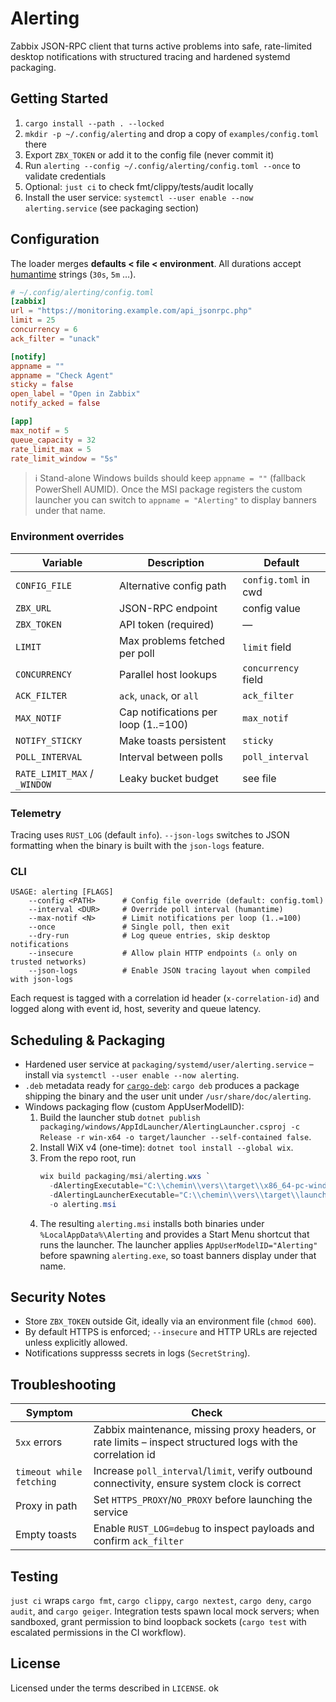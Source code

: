# Alerting

Zabbix JSON-RPC client that turns active problems into safe, rate-limited desktop notifications with structured tracing and hardened systemd packaging.

## Getting Started
1. `cargo install --path . --locked`
2. `mkdir -p ~/.config/alerting` and drop a copy of `examples/config.toml` there
3. Export `ZBX_TOKEN` or add it to the config file (never commit it)
4. Run `alerting --config ~/.config/alerting/config.toml --once` to validate credentials
5. Optional: `just ci` to check fmt/clippy/tests/audit locally
6. Install the user service: `systemctl --user enable --now alerting.service` (see packaging section)

## Configuration
The loader merges **defaults < file < environment**. All durations accept [humantime](https://docs.rs/humantime) strings (`30s`, `5m` …).

```toml
# ~/.config/alerting/config.toml
[zabbix]
url = "https://monitoring.example.com/api_jsonrpc.php"
limit = 25
concurrency = 6
ack_filter = "unack"

[notify]
appname = ""
appname = "Check Agent"
sticky = false
open_label = "Open in Zabbix"
notify_acked = false

[app]
max_notif = 5
queue_capacity = 32
rate_limit_max = 5
rate_limit_window = "5s"
```

> ℹ️  Stand-alone Windows builds should keep `appname = ""` (fallback PowerShell AUMID). Once the MSI package registers the custom launcher you can switch to `appname = "Alerting"` to display banners under that name.

### Environment overrides
| Variable | Description | Default |
| --- | --- | --- |
| `CONFIG_FILE` | Alternative config path | `config.toml` in cwd |
| `ZBX_URL` | JSON-RPC endpoint | config value |
| `ZBX_TOKEN` | API token (required) | — |
| `LIMIT` | Max problems fetched per poll | `limit` field |
| `CONCURRENCY` | Parallel host lookups | `concurrency` field |
| `ACK_FILTER` | `ack`, `unack`, or `all` | `ack_filter` |
| `MAX_NOTIF` | Cap notifications per loop (1..=100) | `max_notif` |
| `NOTIFY_STICKY` | Make toasts persistent | `sticky` |
| `POLL_INTERVAL` | Interval between polls | `poll_interval` |
| `RATE_LIMIT_MAX` / `_WINDOW` | Leaky bucket budget | see file |

### Telemetry
Tracing uses `RUST_LOG` (default `info`). `--json-logs` switches to JSON formatting when the binary is built with the `json-logs` feature.

### CLI
```
USAGE: alerting [FLAGS]
    --config <PATH>      # Config file override (default: config.toml)
    --interval <DUR>     # Override poll interval (humantime)
    --max-notif <N>      # Limit notifications per loop (1..=100)
    --once               # Single poll, then exit
    --dry-run            # Log queue entries, skip desktop notifications
    --insecure           # Allow plain HTTP endpoints (⚠️ only on trusted networks)
    --json-logs          # Enable JSON tracing layout when compiled with json-logs
```
Each request is tagged with a correlation id header (`x-correlation-id`) and logged along with event id, host, severity and queue latency.

## Scheduling & Packaging
* Hardened user service at `packaging/systemd/user/alerting.service` – install via `systemctl --user enable --now alerting`.
* `.deb` metadata ready for [`cargo-deb`](https://github.com/mmstick/cargo-deb): `cargo deb` produces a package shipping the binary and the user unit under `/usr/share/doc/alerting`.
* Windows packaging flow (custom AppUserModelID):
  1. Build the launcher stub `dotnet publish packaging/windows/AppIdLauncher/AlertingLauncher.csproj -c Release -r win-x64 -o target/launcher --self-contained false`.
  2. Install WiX v4 (one-time): `dotnet tool install --global wix`.
  3. From the repo root, run
     ```powershell
     wix build packaging/msi/alerting.wxs `
       -dAlertingExecutable="C:\\chemin\\vers\\target\\x86_64-pc-windows-msvc\\release\\alerting.exe" `
       -dAlertingLauncherExecutable="C:\\chemin\\vers\\target\\launcher\\AlertingLauncher.exe" `
       -o alerting.msi
     ```
  4. The resulting `alerting.msi` installs both binaries under `%LocalAppData%\Alerting` and provides a Start Menu shortcut that runs the launcher. The launcher applies `AppUserModelID="Alerting"` before spawning `alerting.exe`, so toast banners display under that name.

## Security Notes
* Store `ZBX_TOKEN` outside Git, ideally via an environment file (`chmod 600`).
* By default HTTPS is enforced; `--insecure` and HTTP URLs are rejected unless explicitly allowed.
* Notifications suppresss secrets in logs (`SecretString`).

## Troubleshooting
| Symptom | Check |
| --- | --- |
| `5xx` errors | Zabbix maintenance, missing proxy headers, or rate limits – inspect structured logs with the correlation id |
| `timeout while fetching` | Increase `poll_interval`/`limit`, verify outbound connectivity, ensure system clock is correct |
| Proxy in path | Set `HTTPS_PROXY`/`NO_PROXY` before launching the service |
| Empty toasts | Enable `RUST_LOG=debug` to inspect payloads and confirm `ack_filter` |

## Testing
`just ci` wraps `cargo fmt`, `cargo clippy`, `cargo nextest`, `cargo deny`, `cargo audit`, and `cargo geiger`. Integration tests spawn local mock servers; when sandboxed, grant permission to bind loopback sockets (`cargo test` with escalated permissions in the CI workflow).

## License
Licensed under the terms described in `LICENSE`. ok
